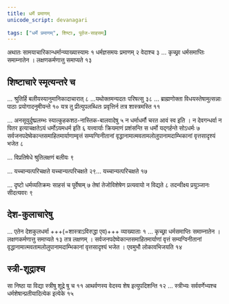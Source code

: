 ```yaml
---  
title: धर्मे प्रमाणम्  
unicode_script: devanagari  
  
tags: ["धर्मे प्रमाणम्", शिष्टाः, पूर्वज-साहसम्]
---
```


अथातः सामयाचारिकान्धर्मान्व्याख्यास्यामः १ धर्मज्ञसमयः प्रमाणम् २ वेदाश्च ३ … कृच्छ्रा धर्मसमाप्तिः समाम्नातेन । लक्षणकर्मणात्तु समाप्यते १३

## शिष्टाचारे स्मृत्यन्तरे च
… श्रुतिर्हि बलीयस्यानुमानिकादाचारात् ८ …यथोक्तमन्यदतः परिषत्सु ३८ … ब्राह्मणोक्ता विधयस्तेषामुत्सन्नाः पाठाः प्रयोगादनुमीयन्ते १० यत्र तु प्रीत्युपलब्धितः प्रवृत्तिर्न तत्र शास्त्रमस्ति ११

… अनसूयुर्दुष्प्रलम्भः स्यात्कुहकशठ-नास्तिक-बालवादेषु ५ न धर्माधर्मौ चरत आवं स्व इति । न देवगन्धर्वा न पितर इत्याचक्षतेऽयं धर्मोऽयमधर्म इति ६ यत्त्वार्याः क्रियमाणं प्रशंसन्ति स धर्मो यद्गर्हन्ते सोऽधर्मः ७  सर्वजनपदेष्वेकान्तसमाहितमार्याणाम्वृत्तं सम्यग्विनीतानां वृद्धानामात्मवतामलोलुपानामदाम्भिकानां वृत्तसादृश्यं भजेत ८

… विप्रतिषेधे श्रुतिलक्षणं बलीयः ९

… यच्चान्यत्परिचक्षते यच्चान्यत्परिचक्षते २९…  यच्चान्यत्परिचक्षते १७

…  दृष्टो धर्मव्यतिक्रमः साहसं च पूर्वेषाम् ७ तेषां तेजोविशेषेण प्रत्यवायो न विद्यते ८ तदन्वीक्ष्य प्रयुञ्जानः सीदत्यवरः ९


## देश-कुलाचारेषु
… एतेन देशकुलधर्मा +++(=शास्त्राऽविरुद्धा एव)+++ व्याख्याताः १ … कृच्छ्रा धर्मसमाप्तिः समाम्नातेन । लक्षणकर्मणात्तु समाप्यते १३  तत्र लक्षणम् । सर्वजनपदेष्वेकान्तसमाहितमार्याणां वृत्तं सम्यग्विनीतानां वृद्धानामात्मवतामलोलुपानामदाम्भिकानां वृत्तसादृश्यं भजेत । एवमुभौ लोकावभिजयति १४

## स्त्री-शूद्राश्च
सा निष्ठा या विद्या स्त्रीषु शूद्रे षु च ११ आथर्वणस्य वेदस्य शेष इत्युपदिशन्ति १२ … स्त्रीभ्यः सर्ववर्णेभ्यश्च धर्मशेषान्प्रतीयादित्येक इत्येके १५
